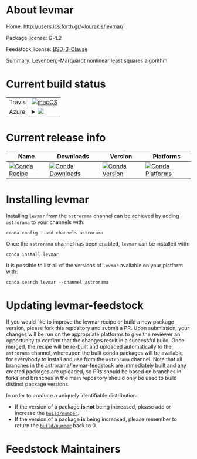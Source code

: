 About levmar
============

Home: http://users.ics.forth.gr/~lourakis/levmar/

Package license: GPL2

Feedstock license: [BSD-3-Clause](https://github.com/astrorama/levmar-feedstock/blob/master/LICENSE.txt)

Summary: Levenberg-Marquardt nonlinear least squares algorithm

Current build status
====================


<table><tr>
    <td>Travis</td>
    <td>
      <a href="https://travis-ci.com/astrorama/levmar-feedstock">
        <img alt="macOS" src="https://img.shields.io/travis/com/astrorama/levmar-feedstock/master.svg?label=macOS">
      </a>
    </td>
  </tr>
    
  <tr>
    <td>Azure</td>
    <td>
      <details>
        <summary>
          <a href="https://dev.azure.com/astrorama/feedstock-builds/_build/latest?definitionId=4&branchName=master">
            <img src="https://dev.azure.com/astrorama/feedstock-builds/_apis/build/status/levmar-feedstock?branchName=master">
          </a>
        </summary>
        <table>
          <thead><tr><th>Variant</th><th>Status</th></tr></thead>
          <tbody><tr>
              <td>linux_64</td>
              <td>
                <a href="https://dev.azure.com/astrorama/feedstock-builds/_build/latest?definitionId=4&branchName=master">
                  <img src="https://dev.azure.com/astrorama/feedstock-builds/_apis/build/status/levmar-feedstock?branchName=master&jobName=linux&configuration=linux_64_" alt="variant">
                </a>
              </td>
            </tr><tr>
              <td>osx_64</td>
              <td>
                <a href="https://dev.azure.com/astrorama/feedstock-builds/_build/latest?definitionId=4&branchName=master">
                  <img src="https://dev.azure.com/astrorama/feedstock-builds/_apis/build/status/levmar-feedstock?branchName=master&jobName=osx&configuration=osx_64_" alt="variant">
                </a>
              </td>
            </tr>
          </tbody>
        </table>
      </details>
    </td>
  </tr>
</table>

Current release info
====================

| Name | Downloads | Version | Platforms |
| --- | --- | --- | --- |
| [![Conda Recipe](https://img.shields.io/badge/recipe-levmar-green.svg)](https://anaconda.org/astrorama/levmar) | [![Conda Downloads](https://img.shields.io/conda/dn/astrorama/levmar.svg)](https://anaconda.org/astrorama/levmar) | [![Conda Version](https://img.shields.io/conda/vn/astrorama/levmar.svg)](https://anaconda.org/astrorama/levmar) | [![Conda Platforms](https://img.shields.io/conda/pn/astrorama/levmar.svg)](https://anaconda.org/astrorama/levmar) |

Installing levmar
=================

Installing `levmar` from the `astrorama` channel can be achieved by adding `astrorama` to your channels with:

```
conda config --add channels astrorama
```

Once the `astrorama` channel has been enabled, `levmar` can be installed with:

```
conda install levmar
```

It is possible to list all of the versions of `levmar` available on your platform with:

```
conda search levmar --channel astrorama
```




Updating levmar-feedstock
=========================

If you would like to improve the levmar recipe or build a new
package version, please fork this repository and submit a PR. Upon submission,
your changes will be run on the appropriate platforms to give the reviewer an
opportunity to confirm that the changes result in a successful build. Once
merged, the recipe will be re-built and uploaded automatically to the
`astrorama` channel, whereupon the built conda packages will be available for
everybody to install and use from the `astrorama` channel.
Note that all branches in the astrorama/levmar-feedstock are
immediately built and any created packages are uploaded, so PRs should be based
on branches in forks and branches in the main repository should only be used to
build distinct package versions.

In order to produce a uniquely identifiable distribution:
 * If the version of a package **is not** being increased, please add or increase
   the [``build/number``](https://conda.io/docs/user-guide/tasks/build-packages/define-metadata.html#build-number-and-string).
 * If the version of a package **is** being increased, please remember to return
   the [``build/number``](https://conda.io/docs/user-guide/tasks/build-packages/define-metadata.html#build-number-and-string)
   back to 0.

Feedstock Maintainers
=====================


